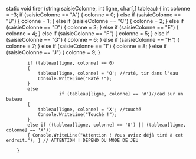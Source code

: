 static void tirer (string saisieColonne, int ligne, char[,] tableau)
        {
            int colonne = -3;
            if (saisieColonne == "A")
            { colonne = 0; }
            else if (saisieColonne == "B")
            { colonne = 1; }
            else if (saisieColonne == "C")
            { colonne = 2; }
            else if (saisieColonne == "D")
            { colonne = 3; }
            else if (saisieColonne == "E")
            { colonne = 4; }
            else if (saisieColonne == "F")
            { colonne = 5; }
            else if (saisieColonne == "G")
            { colonne = 6; }
            else if (saisieColonne == "H")
            { colonne = 7; }
            else if (saisieColonne == "I")
            { colonne = 8; }
            else if (saisieColonne == "J")
            { colonne = 9; }

            if (tableau[ligne, colonne] == 0)
            {
                tableau[ligne, colonne] = 'O'; //raté, tir dans l'eau
                Console.WriteLine("Raté !");
            }
            else
                        if (tableau[ligne, colonne] == '#')//cad sur un bateau
            {
                tableau[ligne, colonne] = 'X'; //touché
                Console.WriteLine("Touché !");
            }
            else if ((tableau[ligne, colonne] == 'O') || (tableau[ligne, colonne] == 'X'))
            { Console.WriteLine("Attention ! Vous aviez déjà tiré à cet endroit."); } // ATTENTION ! DEPEND DU MODE DE JEU

        }
